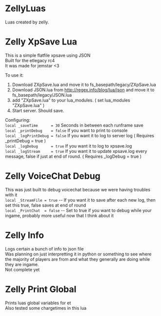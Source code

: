 ZellyLuas
=========
  
Luas created by zelly.  
  
  
Zelly XpSave Lua
================
This is a simple flatfile xpsave using JSON  
Built for the etlegacy rc4  
It was made for jemstar <3  
  
To use it:  
1. Download ZXpSave.lua and move it to fs_basepath/legacy/ZXpSave.lua  
2. Download JSON.lua from http://regex.info/blog/lua/json and move it to fs_basepath/legacy/JSON.lua  
3. add "ZXpSave.lua" to your lua_modules. ( set lua_modules "ZXpSave.lua" )  
4. Start server. Should save.  
  
Configuring:  
`local _saveTime      = 30` Seconds in between each runframe save  
`local _printDebug    = false` If you want to print to console  
`local _logPrintDebug = false` If you want it to log to server log ( Requires _printDebug = true )  
`local _logDebug      = true` If you want it to log to xpsave.log  
`local _logStream     = true` If you want it to update xpsave.log every message, false if just at end of round. ( Requires _logDebug = true )  
  
Zelly VoiceChat Debug
=====================
This was just built to debug voicechat because we were having troubles with it   
`local _StreamFile = true`    -- If you want it to save after each new log, then set this true, false saves at end of round  
`local _PrintChat  = false`   -- Set to true if you want to debug while your ingame, probably more useful now that I think about it  
  
Zelly Info
==========
Logs certain a bunch of info to json file  
Was planning on just interpretting it in python or something to see where the majority of players are from and what they generally are doing while they are ingame.  
Not complete yet  

Zelly Print Global
==================
Prints luas global variables for et  
Also tested some chargetimes in this lua  
